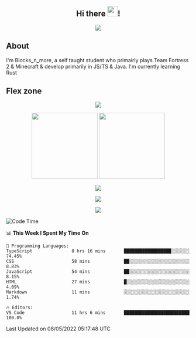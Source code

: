 <h2 align="center">
  Hi there <img src="https://media.giphy.com/media/hvRJCLFzcasrR4ia7z/giphy.gif" width="28">!
</h2>

<p align="center">
  <img src="https://forthebadge.com/images/badges/0-percent-optimized.svg">
</p>

## About
I'm Blocks_n_more, a self taught student who primairly plays Team Fortress 2 & Minecraft & develop primarily in JS/TS & Java. I'm currently learning Rust

## Flex zone
<p align="center">
 <img src="https://github-profile-summary-cards.vercel.app/api/cards/profile-details?username=Blocksnmore&theme=github_dark">
</p>
<p align="center">
 <img height="180em" src="https://github-readme-stats.vercel.app/api?username=Blocksnmore&show_icons=true&theme=dark&hide_border=true">
 <img height="180em" src="https://github-readme-stats.vercel.app/api/top-langs/?username=Blocksnmore&layout=compact&theme=dark&hide_border=true"> 
</p>
<p align="center">
 <img src="https://github-readme-streak-stats.herokuapp.com/?user=Blocksnmore&theme=dark&hide_border=true">
</p>
<p align="center">
 <img src="https://activity-graph.herokuapp.com/graph?username=Blocksnmore&theme=github&hide_border=true"> 
</p>
<p align="center">
 <img src="https://github-profile-trophy.vercel.app/?username=Blocksnmore&theme=nord">
</p>

<!--START_SECTION:waka-->
![Code Time](http://img.shields.io/badge/Code%20Time-0-blue)

📊 **This Week I Spent My Time On** 

```text
💬 Programming Languages: 
TypeScript               8 hrs 16 mins       ██████████████████░░░░░░░   74.45% 
CSS                      58 mins             ██░░░░░░░░░░░░░░░░░░░░░░░   8.83% 
JavaScript               54 mins             ██░░░░░░░░░░░░░░░░░░░░░░░   8.15% 
HTML                     27 mins             █░░░░░░░░░░░░░░░░░░░░░░░░   4.09% 
Markdown                 11 mins             ░░░░░░░░░░░░░░░░░░░░░░░░░   1.74%

🔥 Editors: 
VS Code                  11 hrs 6 mins       █████████████████████████   100.0%

```


 Last Updated on 08/05/2022 05:17:48 UTC
<!--END_SECTION:waka-->
